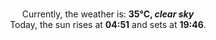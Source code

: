 <p  align="center"><br/>Currently, the weather is: <b> 35°C, <i>clear sky</i></b></br>Today, the sun rises at <b>04:51</b> and sets at <b>19:46</b>.</p>